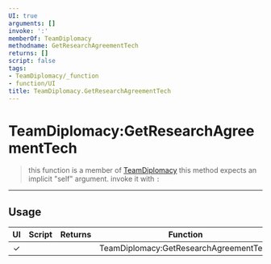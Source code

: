 ```yaml
---
UI: true
arguments: []
invoke: ':'
memberOf: TeamDiplomacy
methodname: GetResearchAgreementTech
returns: []
script: false
tags:
- TeamDiplomacy/_function
- function/UI
title: TeamDiplomacy.GetResearchAgreementTech
---
```

# TeamDiplomacy:GetResearchAgreementTech
> this function is a member of [TeamDiplomacy](civ-6/lua/TeamDiplomacy.md)
> this method expects an implicit "self" argument. invoke it with `:`
-----
## Usage
|  UI | Script | Returns | Function | Arguments |
|:---:|:------:|-------:|:--------:|:---------|
|✓| ||TeamDiplomacy:GetResearchAgreementTech||
